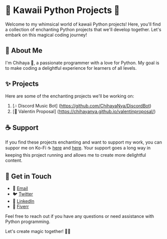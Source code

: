 # 💖 Kawaii Python Projects 💖

Welcome to my whimsical world of kawaii Python projects! Here, you'll find a collection of enchanting Python projects that we'll develop together. Let's embark on this magical coding journey!

## 🌈 About Me

I'm Chihaya 🌸, a passionate programmer with a love for Python. My goal is to make coding a delightful experience for learners of all levels.

## ✨ Projects

Here are some of the enchanting projects we'll be working on:

1. [🎶 Discord Music Bot] (https://github.com/ChihayaNya/DiscordBot)
2. [💓 Valentin Proposal] (https://chihayanya.github.io/valentinproposal/)

## ☕ Support

If you find these projects enchanting and want to support my work, you can suppor me on Ko-Fi ☕ [here](https://ko-fi.com/chihayanya) and [here](https://buymeacoffee.com/kuroyumech9). Your support goes a long way in keeping this project running and allows me to create more delightful content.

## 💌 Get in Touch

- 📧 [Email](mailto:kuroyume-chan@outlook.com)
- 🐦 [Twitter](https://twitter.com/KuroD)
- 💼 [LinkedIn](https://www.linkedin.com/in/paulina-araya/)
- 🐍 [Fiverr](https://es.fiverr.com/s/xXKZ25D)

Feel free to reach out if you have any questions or need assistance with Python programming.
 

Let's create magic together! 🚀🐍

